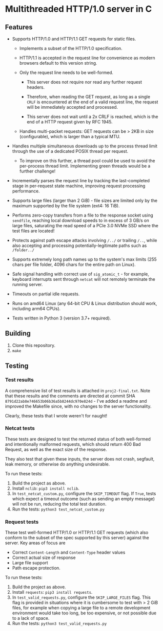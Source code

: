 # Multithreaded HTTP/1.0 server in C

## Features

- Supports HTTP/1.0 and HTTP/1.1 GET requests for static files.

  - Implements a subset of the HTTP/1.0 specification.
  - HTTP/1.1 is accepted in the request line for convenience as modern browsers
    default to this version string.
  - Only the request line needs to be well-formed.

    - This server does not require nor read any further request headers.

    - Therefore, when reading the GET request, as long as a single `CRLF` is
      encountered at the end of a valid request line, the request will be
      immediately accepted and processed.

    - This server does not wait until a 2x CRLF is reached, which is the end of
      a HTTP request given by RFC 1945.

  - Handles multi-packet requests: GET requests can be > 2KB in size
    (configurable), which is larger than a typical MTU.

- Handles multiple simultaneous downloads up to the process thread limit through
  the use of a dedicated POSIX thread per request.

  - To improve on this further, a thread pool could be used to avoid the
    per-process thread limit. Implementing green threads would be a further
    challenge!

- Incrementally parses the request line by tracking the last-completed stage in
  per-request state machine, improving request processing performance.

- Supports large files (larger than 2 GiB) - file sizes are limited only by the
  maximum supported by the file system (ext4: 16 TiB).

- Performs zero-copy transfers from a file to the response socket using
  `sendfile`, reaching local download speeds to in excess of 3 GB/s on large
  files, saturating the read speed of a PCIe 3.0 NVMe SSD where the test files
  are located!

- Protects against path escape attacks involving `/../` or trailing `/..`, while
  also accepting and processing potentially-legitimate paths such as
  `/folder../`

- Supports extremely long path names up to the system's max limits (255 chars
  per file folder, 4096 chars for the entire path on Linux).

- Safe signal handling with correct use of `sig_atomic_t` - for example,
  keyboard interrupts sent through `netcat` will not remotely terminate the
  running server.

- Timeouts on partial idle requests.

- Runs on amd64 Linux (any 64-bit CPU & Linux distribution should work,
  including arm64 CPUs).

- Tests written in Python 3 (version 3.7+ required).

## Building

1. Clone this repository.
2. `make`

## Testing

### Test results

A comprehensive list of test results is attached in `proj2-final.txt`. Note that
these results and the comments are directed at commit SHA
`8791d22ab8e746653b06b36a5b8244dc970e824d` - I've added a readme and improved
the Makefile since, with no changes to the server functionality.

Clearly, these tests that I wrote weren't for naught!

### Netcat tests

These tests are designed to test the returned status of both well-formed and
intentionally malformed requests, which should return 400 Bad Request, as well
as the exact size of the response.

They also test that given these inputs, the server does not crash, segfault,
leak memory, or otherwise do anything undesirable.

To run these tests:

1. Build the project as above.
2. Install `nclib`: `pip3 install nclib`.
3. In `test_netcat_custom.py`, configure the `SKIP_TIMEOUT` flag. If `True`,
   tests which expect a timeout outcome (such as sending an empty message) will
   not be run, reducing the total test duration.
4. Run the tests: `python3 test_netcat_custom.py`

### Request tests

These test well-formed HTTP/1.0 or HTTP/1.1 GET requests (which also conform to
the subset of the spec supported by this server) against the server. Key areas
of focus are

- Correct `Content-Length` and `Content-Type` header values
- Correct actual size of response
- Large file support
- Path escape protection.

To run these tests:

1. Build the project as above.
2. Install `requests`: `pip3 install requests`.
3. In `test_valid_requests.py`, configure the `SKIP_LARGE_FILES` flag. This flag
   is provided in situations where it is cumbersome to test with > 2 GiB files,
   for example when copying a large file to a remote development environment
   would take too long, be too expensive, or not possible due to a lack of
   space.
4. Run the tests: `python3 test_valid_requests.py`
